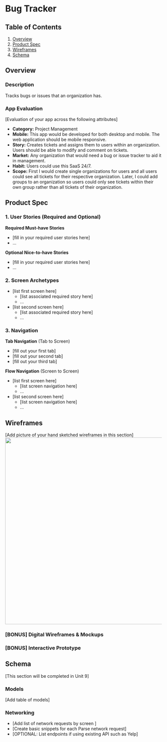 # Bug Tracker

## Table of Contents
1. [Overview](#Overview)
1. [Product Spec](#Product-Spec)
1. [Wireframes](#Wireframes)
2. [Schema](#Schema)

## Overview
### Description
Tracks bugs or issues that an organization has. 

### App Evaluation
[Evaluation of your app across the following attributes]
- **Category:** Project Management
- **Mobile:** This app would be developed for both desktop and mobile. The web application should be mobile responsive.
- **Story:** Creates tickets and assigns them to users within an organization. Users should be able to modify and comment on tickets.
- **Market:** Any organization that would need a bug or issue tracker to aid it in management.
- **Habit:** Users could use this SaaS 24/7.
- **Scope:** First I would create single organizations for users and all users could see all tickets for their respective organization. Later, I could add groups to an organization so users could only see tickets within their own group rather than all tickets of their organization.

## Product Spec

### 1. User Stories (Required and Optional)

**Required Must-have Stories**

* [fill in your required user stories here]
* ...

**Optional Nice-to-have Stories**

* [fill in your required user stories here]
* ...

### 2. Screen Archetypes

* [list first screen here]
   * [list associated required story here]
   * ...
* [list second screen here]
   * [list associated required story here]
   * ...

### 3. Navigation

**Tab Navigation** (Tab to Screen)

* [fill out your first tab]
* [fill out your second tab]
* [fill out your third tab]

**Flow Navigation** (Screen to Screen)

* [list first screen here]
   * [list screen navigation here]
   * ...
* [list second screen here]
   * [list screen navigation here]
   * ...

## Wireframes
[Add picture of your hand sketched wireframes in this section]
<img src="YOUR_WIREFRAME_IMAGE_URL" width=600>

### [BONUS] Digital Wireframes & Mockups

### [BONUS] Interactive Prototype

## Schema 
[This section will be completed in Unit 9]
### Models
[Add table of models]
### Networking
- [Add list of network requests by screen ]
- [Create basic snippets for each Parse network request]
- [OPTIONAL: List endpoints if using existing API such as Yelp]